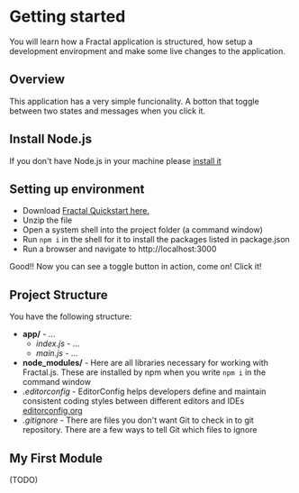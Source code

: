 # Getting started

You will learn how a Fractal application is structured, how setup a development enviropment and make some live changes to the application.

## Overview

This application has a very simple funcionality. A botton that toggle between two states and messages when you click it.

## Install Node.js

If you don't have Node.js in your machine please [install it](https://nodejs.org/en/)

## Setting up environment

- Download [Fractal Quickstart here.](https://github.com/fractalPlatform/Fractal.js-quickstart/archive/master.zip)
- Unzip the file
- Open a system shell into the project folder (a command window)
- Run `npm i` in the shell for it to install the packages listed in package.json
- Run a browser and navigate to http://localhost:3000

Good!! Now you can see a toggle button in action, come on! Click it!

## Project Structure

You have the following structure:

- **app/** - ...
  - *index.js* - ...
  - *main.js* - ...
- **node_modules/** - Here are all libraries necessary for working with Fractal.js. These are installed by npm when you write `npm i` in the command window
- *.editorconfig* - EditorConfig helps developers define and maintain consistent coding styles between different editors and IDEs [editorconfig.org](http://editorconfig.org)
- *.gitignore* - There are files you don't want Git to check in to git repository. There are a few ways to tell Git which files to ignore




## My First Module

(TODO)
